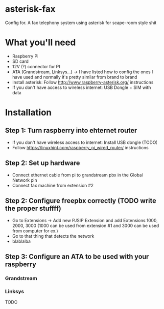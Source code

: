 # asterisk-fax
Config for. A fax telephony system using asterisk for scape-room style shit
# What you'll need
- Raspberry PI
- SD card
- 12V (?) connector for PI
- ATA (Grandstream, Linksys...) -> I have listed how to config the ones I have used and normally it's pretty similar from brand to brand
- Install asterisk: Follow http://www.raspberry-asterisk.org/ instructions
- If you don't have access to wireless internet: USB Dongle + SIM with data
# Installation
## Step 1: Turn raspberry into ehternet router 
- If you don't have wireless access to internet: Install USB dongle (TODO)
- Follow https://linuxhint.com/raspberry_pi_wired_router/ instructions
## Step 2: Set up hardware
- Connect ethernet cable from pi to grandstream pbx in the Global Network pin
- Connect fax machine from extension #2
## Step 2: Configure freepbx correctly (TODO write the proper stuffff)
- Go to Extensions -> Add new PJSIP Extension and add Extensions 1000, 2000, 3000 (1000 can be used from extension #1 and 3000 can be used from computer for ex.)
- Go to that thing that detects the network
- blablalba
## Step 3: Configure an ATA to be used with your raspberry
### Grandstream
### Linksys
TODO
